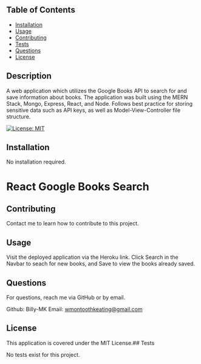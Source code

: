## Table of Contents

 - [Installation](#installation)
 - [Usage](#usage)
 - [Contributing](#contributing)
 - [Tests](#tests)
 - [Questions](#questions)
 - [License](#license)

## Description

A web application which utilizes the Google Books API to search for and save information about books. The application was built using the MERN Stack, Mongo, Express, React, and Node. Follows best practice for storing sensitive data such as API keys, as well as Model-View-Controller file structure. 

[![License: MIT](https://img.shields.io/badge/License-MIT-yellow.svg)](https://opensource.org/licenses/MIT)

## Installation

No installation required.

# React Google Books Search

## Contributing

Contact me to learn how to contribute to this project.

## Usage

Visit the deployed application via the Heroku link. Click Search in the Navbar to seach for new books, and Save to view the books already saved. 

## Questions

For questions, reach me via GitHub or by email.

Github: Billy-MK
Email: wmontoothkeating@gmail.com

## License

This application is covered under the MIT License.## Tests

No tests exist for this project.

